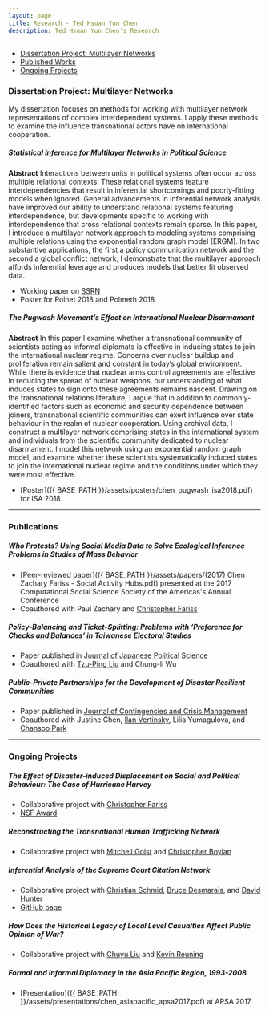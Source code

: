 ```yaml
---
layout: page
title: Research - Ted Hsuan Yun Chen
description: Ted Hsuan Yun Chen's Research
---
```


<div class="navbar navbar-static-top">
    <div class="navbar-inner">
        <ul class="nav pull-right">
            <li><a href="#Dissertation">Dissertation Project: Multilayer Networks</a></li>
            <li><a href="#Published Works">Published Works</a></li>
            <li><a href="#Ongoing Projects">Ongoing Projects</a></li>
        </ul>
    </div>
</div>


### <a name="Dissertation"></a>Dissertation Project: Multilayer Networks

My dissertation focuses on methods for working with multilayer network representations of complex interdependent systems. I apply these methods to examine the influence transnational actors have on international cooperation.


##### Statistical Inference for Multilayer Networks in Political Science

**Abstract** Interactions between units in political systems often occur across multiple relational contexts. These relational systems feature interdependencies that result in inferential shortcomings and poorly-fitting models when ignored. General advancements in inferential network analysis have improved our ability to understand relational systems featuring interdependence, but developments specific to working with interdependence that cross relational contexts remain sparse. In this paper, I introduce a multilayer network approach to modeling systems comprising multiple relations using the exponential random graph model (ERGM). In two substantive applications, the first a policy communication network and the second a global conflict network, I demonstrate that the multilayer approach affords inferential leverage and produces models that better fit observed data.

- Working paper on [SSRN](https://papers.ssrn.com/sol3/papers.cfm?abstract_id=3189835)
- Poster for Polnet 2018 and Polmeth 2018

##### The Pugwash Movement’s Effect on International Nuclear Disarmament

**Abstract** In this paper I examine whether a transnational community of scientists acting as informal diplomats is effective in inducing states to join the international nuclear regime. Concerns over nuclear buildup and proliferation remain salient and constant in today’s global environment. While there is evidence that nuclear arms control agreements are effective in reducing the spread of nuclear weapons, our understanding of what induces states to sign onto these agreements remains nascent. Drawing on the transnational relations literature, I argue that in addition to commonly-identified factors such as economic and security dependence between joiners, transnational scientific communities can exert influence over state behaviour in the realm of nuclear cooperation. Using archival data, I construct a multilayer network comprising states in the international system and individuals from the scientific community dedicated to nuclear disarmament. I model this network using an exponential random graph model, and examine whether these scientists systematically induced states to join the international nuclear regime and the conditions under which they were most effective.

- [Poster]({{ BASE_PATH }}/assets/posters/chen_pugwash_isa2018.pdf) for ISA 2018

---

### <a name="Publications"></a>Publications
##### Who Protests? Using Social Media Data to Solve Ecological Inference Problems in Studies of Mass Behavior
- [Peer-reviewed paper]({{ BASE_PATH }}/assets/papers/(2017) Chen Zachary Fariss - Social Activity Hubs.pdf) presented at the 2017 Computational Social Science Society of the Americas's Annual Conference
- Coauthored with Paul Zachary and [Christopher Fariss](http://cfariss.com)

##### Policy-Balancing and Ticket-Splitting: Problems with ‘Preference for Checks and Balances’ in Taiwanese Electoral Studies
- Paper published in [Journal of Japanese Political Science](https://www.cambridge.org/core/journals/japanese-journal-of-political-science/article/policybalancing-and-ticketsplitting-problems-with-preference-for-checks-and-balances-in-taiwanese-electoral-studies/3206097B92947CF4EF34026CDF174A70)
- Coauthored with [Tzu-Ping Liu](https://github.com/tzuliu) and Chung-li Wu

##### Public–Private Partnerships for the Development of Disaster Resilient Communities
- Paper published in [Journal of Contingencies and Crisis Management](https://onlinelibrary.wiley.com/doi/abs/10.1111/1468-5973.12021)
- Coauthored with Justine Chen, [Ilan Vertinsky](https://blogs.ubc.ca/ivertinsky/), Lilia Yumagulova, and [Chansoo Park](http://www.business.mun.ca/why-us/meet-our-people/faculty-instructor-profiles/chansoo-park.php)

----

### <a name="Ongoing Projects"></a>Ongoing Projects

##### The Effect of Disaster-induced Displacement on Social and Political Behaviour: The Case of Hurricane Harvey
- Collaborative project with [Christopher Fariss](http://cfariss.com)
- [NSF Award](https://www.nsf.gov/awardsearch/showAward?AWD_ID=1760644)

##### Reconstructing the Transnational Human Trafficking Network
- Collaborative project with [Mitchell Goist](https://mitchellgoist.github.io/) and [Christopher Boylan](http://cboylan.com/)

##### Inferential Analysis of the Supreme Court Citation Network
- Collaborative project with [Christian Schmid](https://sites.psu.edu/cxs5700), [Bruce Desmarais](http://brucedesmarais.com), and [David Hunter](http://personal.psu.edu/drh20)
- [GitHub page](https://github.com/desmarais-lab/Supreme_Court_Citation_Network)

##### How Does the Historical Legacy of Local Level Casualties Affect Public Opinion of War?
- Collaborative project with [Chuyu Liu](https://chuyuliu.weebly.com) and [Kevin Reuning](http://www.kevinreuning.com/)

##### Formal and Informal Diplomacy in the Asia Pacific Region, 1993-2008
- [Presentation]({{ BASE_PATH }}/assets/presentations/chen_asiapacific_apsa2017.pdf) at APSA 2017